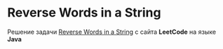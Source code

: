 # Reverse Words in a String
Решение задачи [Reverse Words in a String](https://leetcode.com/problems/reverse-words-in-a-string/) с сайта **LeetCode** на языке **Java**